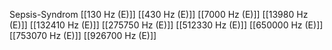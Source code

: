 Sepsis-Syndrom
[[130 Hz (E)]]
[[430 Hz (E)]]
[[7000 Hz (E)]]
[[13980 Hz (E)]]
[[132410 Hz (E)]]
[[275750 Hz (E)]]
[[512330 Hz (E)]]
[[650000 Hz (E)]]
[[753070 Hz (E)]]
[[926700 Hz (E)]]